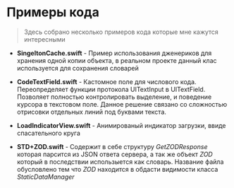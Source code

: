 # Примеры кода
> Здесь собрано несколько примеров кода которые мне кажутся интересными

- **SingeltonCache.swift** - Пример использования дженериков для хранения одной копии объекта, в реальном проекте данный клас используется для сохранения словарей

- **CodeTextField.swift** - Кастомное поле для числового кода. Переопределяет функции протокола UITextInput в UITextField. Позволяет полностью контролировать выделение, и поведение курсора в текстовом поле. Данное решение связано со сложностью отрисовки отдельных линий под буквами текста.

- **LoadIndicatorView.swift** - Анимированый индикатор загрузки, ввиде спасательного круга 

- **STD+ZOD.swift** - Содержит в себе структуру *GetZODResponse* которая парсится из JSON ответа сервера, а так же объект *ZOD* который в последствии использыется как словарь. Название файла обусловлено тем что *ZOD* находится в обдасти видимости класса *StaticDataManager*
